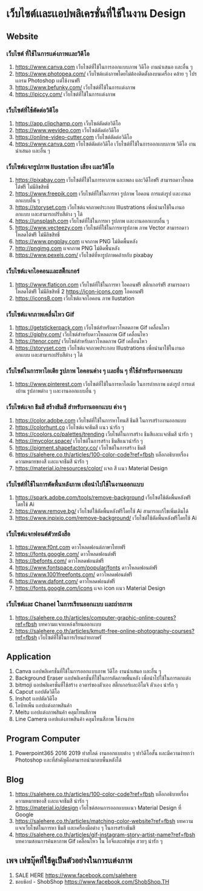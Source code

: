 # เว็บไซต์เเละเเอปพลิเครชั่นที่ใช้ในงาน Design

## Website

### เว็บไซต์ ที่ใช้ในการเเต่งภาพเเละวิดีโอ

1. https://www.canva.com
   เว็บไซต์ที่ใช้ในการออกเเบบภาพ วิดีโอ งานนำเสนอ เเละอื่น ๆ
2. https://www.photopea.com/ เว็บไซต์เเต่งภาพโดยไม่ต้องติดตั้งลงบนเครื่อง คล้าย ๆ โปรเเกรม Photoshop เเต่ใช้งานฟรี
3. https://www.befunky.com/ เว็บไซต์ที่ใช้ในการเเต่งภาพ
4. https://ipiccy.com/  เว็บไซต์ที่ใช้ในการเเต่งภาพ


### เว็บไซต์ที่ใช้ตัดต่อวิดีโอ
1. https://app.clipchamp.com เว็บไซต์ตัดต่อวิดีโอ
2. https://www.wevideo.com เว็บไซต์ตัดต่อวิดีโอ
3. https://online-video-cutter.com เว็บไซต์ตัดต่อวิดีโอ
4. https://www.canva.com เว็บไซต์ตัดต่อวิดีโอ
   เว็บไซต์ที่ใช้ในการออกเเบบภาพ วิดีโอ งานนำเสนอ เเละอื่น ๆ

### เว็บไซต์เเจกรูปภาพ llustation เสียง เเละวิดีโอ 

1. https://pixabay.com
   เว็บไซต์ที่ใช้ในการหาภาพ และเพลง และวิดีโอฟรี สามารถดาวโหลดได้ฟรี ไม่มีลิขสิทธิ์
2. https://www.freepik.com เว็บไซต์ที่ใช้ในการหา รูปภาพ ไอคอน การแต่งรูป เเละงานออกเเบบอื่น ๆ
3. https://storyset.com เว็บไซต์เเจกภาพประกอบ Illustrations เพื่อนำมาใช้ในงานออกเเบบ เเละสามารถปรับสีต่าง ๆ ได้
4. https://unsplash.com  เว็บไซต์ที่ใช้ในการหา รูปภาพ เเละงานออกเเบบอื่น ๆ
5. https://www.vecteezy.com เว็บไซต์ที่ใช้ในการหารูปภาพ ภาพ Vector สามารถดาวโหลดได้ฟรี ไม่มีลิขสิทธิ์
6. https://www.pngplay.com เเจกภาพ PNG ไม่ติดพื้นหลัง
7. http://pngimg.com เเจกภาพ PNG ไม่ติดพื้นหลัง
8. https://www.pexels.com/  เว็บไซต์ที่หารูปภาพคล้ายกับ pixabay 


### เว็บไซต์เเจกไอคอนเเละสติ๊กเกอร์
1. https://www.flaticon.com
   เว็บไซต์ที่ใช้ในการหา ไอคอนฟรี สติ๊กเกอร์ฟรี สามารถดาวโหลดได้ฟรี ไม่มีลิขสิทธิ์
2 https://icon-icons.com ไอคอนฟรี
3. https://icons8.com เว็บไซต์เเจกไอคอน ภาพ llustation

### เว็บไซต์เเจกภาพเคลื่นไหว Gif 
1. https://getstickerpack.com เว็บไซต์สำหรับดาวโหลดภาพ Gif เคลื่อนไหว
2. https://giphy.com/ เว็บไซต์สำหรับดาวโหลดภาพ Gif เคลื่อนไหว
3. https://tenor.com/ เว็บไซต์สำหรับดาวโหลดภาพ Gif เคลื่อนไหว
4. https://storyset.com เว็บไซต์เเจกภาพประกอบ Illustrations เพื่อนำมาใช้ในงานออกเเบบ เเละสามารถปรับสีต่าง ๆ ได้

### เว็บไซต์ในการหาไอเดีย รูปภาพ ไอคอนต่าง ๆ เเละอื่น ๆ ที่ใช้สำหรับงานออกเเบบ
1. https://www.pinterest.com
   เว็บไซต์ที่ใช้ในการหาไอเดีย ในการถ่ายภาพ แต่งรูป การเเต่งบ้าน รูปภาพต่าง ๆ เเละงานออกเเบบอื่น ๆ

### เว็บไซต์เเจก ธีมสี สร้างธีมสี สำหรับงานออกเเบบ ต่าง ๆ

1. https://color.adobe.com
   เว็บไซต์ที่ใช้ในการหาโทนสี ธีมสี ในการสร้างงานออกแบบ
2. https://colorhunt.co เว็บไซต์เเจกธีมสี เเนว น่ารัก ๆ
3. https://coolors.co/palettes/trending เว็บไซต์ในการสร้าง ธีมสีเเละเเจกธีมสี น่ารัก ๆ
4. https://mycolor.space/ เว็บไซต์ในการสร้าง ธีมสีเเนวน่ารัก ๆ 
5. https://pigment.shapefactory.co/ เว็บไซต์ในการสร้าง ธีมสี
6. https://salehere.co.th/articles/100-color-code?ref=fbsh บล็อกอธิบายเรื่อง ความหมายของสี เเละเเจกธีมสี น่ารัก ๆ
7. https://material.io/resources/color/ เเจก สี เเนว Material Design



### เว็บไซต์ที่ใช้ในการตัดพื้นหลังภาพ เพื่อนำไปใช้ในงานออกเเบบ

1. https://spark.adobe.com/tools/remove-background เว็บไซต์ใช้ตัดพื้นหลังฟรีโดยใช้ Ai
2. https://www.remove.bg/ เว็บไซต์ใช้ตัดพื้นหลังฟรีโดยใช้ Ai สามารถเเก้ไขเพิ่มเติมได้
3. https://www.inpixio.com/remove-background/ เว็บไซต์ใช้ตัดพื้นหลังฟรีโดยใช้ Ai

### เว็บไซต์เเจกฟอนต์ตัวหนังสือ

1. https://www.f0nt.com ดาวโหลดฟอนต์ภาษาไทยฟรี
2. https://fonts.google.com/ ดาวโหลดฟอนต์ฟรี
3. https://befonts.com/ ดาวโหลดฟอนต์ฟรี
4. https://www.fontspace.com/popular/fonts ดาวโหลดฟอนต์ฟรี
5. https://www.1001freefonts.com/ ดาวโหลดฟอนต์ฟรี
6. https://www.dafont.com/ ดาวโหลดฟอนต์ฟรี
7. https://fonts.google.com/icons เเจก icon เเนว Material Design

### เว็บไซต์เเละ Chanel ในการเรียนออกเเบบ เเละถ่ายภาพ
1. https://salehere.co.th/articles/computer-graphic-online-coures?ref=fbsh บทความเเจกเเหล่งเรียนออกเเบบ
2. https://salehere.co.th/articles/kmutt-free-online-photography-courses?ref=fbsh เว็บไซต์ที่ใช้ในการเรียนถ่ายภาพรั

 
## Application

1. Canva
   เเอปพลิเครชั่นที่ใช้ในการออกเเบบภาพ วิดีโอ งานนำเสนอ เเละอื่น ๆ
2. Background Eraser
   เเอปพลิเครชั่นที่ใช้ในการตัดภาพพื้นหลัง เพื่อนำไปใช้ในการตกเเต่ง
3. bitmoji  แอปพลิเครชั่นที่ใช้สร้าง อวตาร์ของตัวเอง สติ๊กเกอร์เเละอิโมจิ ตัวเอง น่ารัก ๆ 
4. Capcut เเอปตัดวิดีโอ
4. Inshot เเอปตัดวิดีโอ
4. ไอบิทเพ็น เเอปเเต่งภาพสินค้า
4. Meitu เเอปเเต่งภาพสินค้า คลุมโทนสีภาพ
5. Line Camera เเอปเเต่งภาพสินค้า คลุมโทนสีภาพ ใช้งานง่าย

## Program Computer

1. Powerpoint365 2016 2019 ทำสไลด์ งานออกเเบบต่าง ๆ ทำวิดีโอสั้น เเละมีความง่ายกว่า Photoshop เเละที่สำคัญคือสามารถนำมาลบพื้นหลังได้

 

## Blog
1. https://salehere.co.th/articles/100-color-code?ref=fbsh บล็อกอธิบายเรื่อง ความหมายของสี เเละเเจกธีมสี น่ารัก ๆ
2. https://material.io/design เว็บไซต์สอนการออกเเบบเเนว Material Design ที่ Google 
3. https://salehere.co.th/articles/matching-color-website?ref=fbsh บทความเเจกเว็บไซต์ในการหา ธีมสี เเละเครื่องมือต่าง ๆ ในการสร้างธีมสี
4. https://salehere.co.th/articles/gif-instagram-story-artist-name?ref=fbsh บทความสอนการค้นหาภาพ Gif เคลื่อนไหว ใน ไอจีเเละเฟซบุ๊ค สวยๆ น่ารัก ๆ

## เพจ เฟซบุ๊คที่ใช้ดูเป็นตัวอย่างในการเเต่งภาพ
1. SALE HERE https://www.facebook.com/salehere
2. ชอบช้อป - ShobShop https://www.facebook.com/ShobShop.TH
